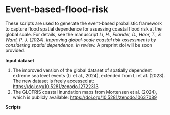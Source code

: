# Event-based-flood-risk
These scripts are used to generate the event-based probalistic framework to capture flood spatial dependence for assessing coastal flood risk at the global scale. For details, see the manuscript _Li, H., Eilander, D., Haer, T., & Ward, P. J. (2024). Improving global-scale coastal risk assessments by considering spatial dependence. In review._ A preprint doi will be soon provided.

**Input dataset**
1. The improved version of the global dataset of spatially dependent extreme sea level events (Li et al., 2024), extended from Li et al. (2023). The new dataset is freely accessed at: https://doi.org/10.5281/zenodo.12722313
2. The GLOFRIS coastal inundation maps from Mortensen et al. (2024), which is publicly available: https://doi.org/10.5281/zenodo.10637089

**Scripts**

